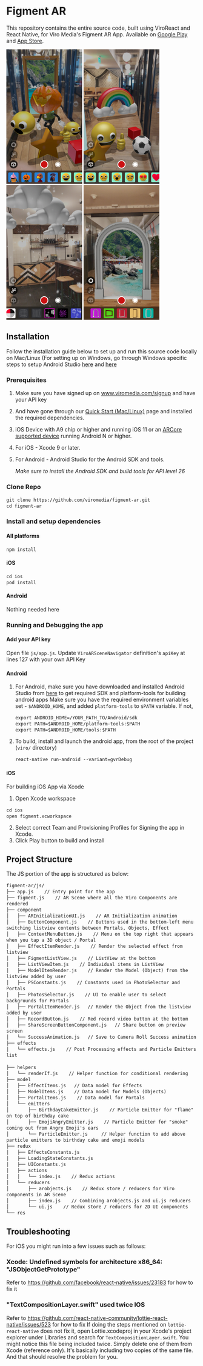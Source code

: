 # Figment AR
This repository contains the entire source code, built using ViroReact and React Native, for Viro Media's Figment AR App. Available on [Google Play](https://play.google.com/store/apps/details?id=com.viro.figment) and [App Store](https://itunes.apple.com/us/app/figment-ar/id1270018902?mt=8).

<img src="screenshots/figment_1.png" width="200"/> <img src="screenshots/figment_2.png" width="200"/> <img src="screenshots/figment_3.png" width="200"/> <img src="screenshots/figment_4.png" width="200"/>

## Installation
Follow the installation guide below to set up and run this source code locally on Mac/Linux (For setting up on Windows, go through Windows specific steps to setup Android Studio [here](https://docs.viromedia.com/docs/quick-start-windows) and [here](https://docs.viromedia.com/docs/installing-viro-android)

### Prerequisites
1. Make sure you have signed up on www.viromedia.com/signup and have your API key
2. And have gone through our [Quick Start (Mac/Linux)](https://docs.viromedia.com/docs/quick-start) page and installed the required dependencies.
3. iOS Device with A9 chip or higher and running iOS 11 or an [ARCore supported device](https://developers.google.com/ar/discover/supported-devices) running Android N or higher.
4. For iOS - Xcode 9 or later.
5. For Android - Android Studio for the Android SDK and tools.
  
    _Make sure to install the Android SDK and build tools for API level 26_

### Clone Repo
```
git clone https://github.com/viromedia/figment-ar.git
cd figment-ar
```

### Install and setup dependencies
#### All platforms
```
npm install
```
#### iOS
```
cd ios
pod install
```
#### Android
Nothing needed here

### Running and Debugging the app
#### Add your API key
Open file `js/app.js`. Update `ViroARSceneNavigator` definition's `apiKey` at lines 127 with your own API Key
#### Android
1. For Android, make sure you have downloaded and installed Android Studio from [here](https://developer.android.com/studio/install) to get required SDK and platform-tools for building android apps
    Make sure you have the required environment variables set - `$ANDROID_HOME`, and added `platform-tools` to `$PATH` variable. If not,
    ```
    export ANDROID_HOME=/YOUR_PATH_TO/Android/sdk
    export PATH=$ANDROID_HOME/platform-tools:$PATH
    export PATH=$ANDROID_HOME/tools:$PATH
    ```
2. To build, install and launch the android app, from the root of the project (`viro/` directory)
    ```
    react-native run-android --variant=gvrDebug
    ```
#### iOS
For building iOS App via Xcode
1. Open Xcode workspace
```
cd ios
open figment.xcworkspace
```
2. Select correct Team and Provisioning Profiles for Signing the app in Xcode. 
3. Click Play button to build and install 

## Project Structure
The JS portion of the app is structured as below:
```
figment-ar/js/
├── app.js    // Entry point for the app
├── figment.js    // AR Scene where all the Viro Components are rendered 
├── component
│   ├── ARInitializationUI.js    // AR Initialization animation
│   ├── ButtonComponent.js    // Buttons used in the bottom-left menu switching listview contents between Portals, Objects, Effect 
│   ├── ContextMenuButton.js    // Menu on the top right that appears when you tap a 3D object / Portal
│   ├── EffectItemRender.js    // Render the selected effect from listview
│   ├── FigmentListView.js    // ListView at the bottom
│   ├── ListViewItem.js    // Individual items in ListView
│   ├── ModelItemRender.js    // Render the Model (Object) from the listview added by user
│   ├── PSConstants.js    // Constants used in PhotoSelector and Portals
│   ├── PhotosSelector.js    // UI to enable user to select backgrounds for Portals
│   ├── PortalItemRender.js   // Render the Object from the listview added by user
│   ├── RecordButton.js    // Red record video button at the bottom
│   ├── ShareScreenButtonComponent.js   // Share button on preview screen
│   └── SuccessAnimation.js   // Save to Camera Roll Success animation
├── effects
│   └── effects.js    // Post Processing effects and Particle Emitters list

├── helpers
│   └── renderIf.js    // Helper function for conditional rendering
├── model
│   ├── EffectItems.js   // Data model for Effects
│   ├── ModelItems.js    // Data model for Models (Objects)
│   ├── PortalItems.js    // Data model for Portals
│   └── emitters
│       ├── BirthdayCakeEmitter.js    // Particle Emitter for "flame" on top of birthday cake 
│       ├── EmojiAngryEmitter.js    // Particle Emitter for "smoke" coming out from Angry Emoji's ears 
│       └── ParticleEmitter.js     // Helper function to add above particle emitters to birthday cake and emoji models
├── redux
│   ├── EffectsConstants.js
│   ├── LoadingStateConstants.js
│   ├── UIConstants.js
│   ├── actions
│   │   └── index.js    // Redux actions
│   └── reducers
│       ├── arobjects.js    // Redux store / reducers for Viro components in AR Scene
│       ├── index.js    // Combining arobjects.js and ui.js reducers
│       └── ui.js    // Redux store / reducers for 2D UI components
└── res
```
## Troubleshooting
For iOS you might run into a few issues such as follows:
### Xcode: Undefined symbols for architecture x86_64: "JSObjectGetPrototype"
Refer to https://github.com/facebook/react-native/issues/23183 for how to fix it

### "TextCompositionLayer.swift" used twice IOS
Refer to https://github.com/react-native-community/lottie-react-native/issues/523 for how to fix
If doing the steps mentioned on `lottie-react-native` does not fix it, open Lottie.xcodeproj in your Xcode's project explorer under Libraries and search for `TextCompositionLayer.swift`. You might notice this file being included twice. Simply delete one of them from Xcode (reference only). It's basically including two copies of the same file. And that should resolve the problem for you.
